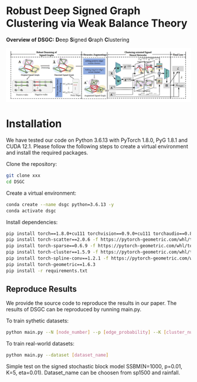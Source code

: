 # Robust Deep Signed Graph Clustering via Weak Balance Theory

**Overview of DSGC:** **D**eep **S**igned **G**raph **C**lustering

![image](https://github.com/yaoyaohuanghuang/DSGC/blob/main/IMG/framework_www.jpg)

# Installation
We have tested our code on Python 3.6.13 with PyTorch 1.8.0, PyG 1.8.1 and CUDA 12.1. Please follow the following steps to create a virtual environment and install the required packages.

Clone the repository:
```bash
git clone xxx
cd DSGC
```

Create a virtual environment:
```bash
conda create --name dsgc python=3.6.13 -y
conda activate dsgc
```

Install dependencies:
```bash
pip install torch==1.8.0+cu111 torchvision==0.9.0+cu111 torchaudio==0.8.0 -f https://download.pytorch.org/whl/torch_stable.html
pip install torch-scatter==2.0.6 -f https://pytorch-geometric.com/whl/torch-1.8.0+cu111.html
pip install torch-sparse==0.6.9 -f https://pytorch-geometric.com/whl/torch-1.8.0+cu111.html
pip install torch-cluster==1.5.9 -f https://pytorch-geometric.com/whl/torch-1.8.0+cu111.html
pip install torch-spline-conv==1.2.1 -f https://pytorch-geometric.com/whl/torch-1.8.0+cu111.html
pip install torch-geometric==1.6.3
pip install -r requirements.txt
```
## Reproduce Results
We provide the source code to reproduce the results in our paper. The results of DSGC can be reproduced by running main.py. 

To train sythetic datasets:
```bash
python main.py --N [node_number] --p [edge_probability] --K [cluster_number] --eta [flip_probability]
```
To train real-world datasets:
```bash
python main.py --dataset [dataset_name]
```
Simple test on the signed stochastic block model SSBM(N=1000, p=0.01, K=5, eta=0.01). Dataset_name can be choosen from sp1500 and rainfall.
